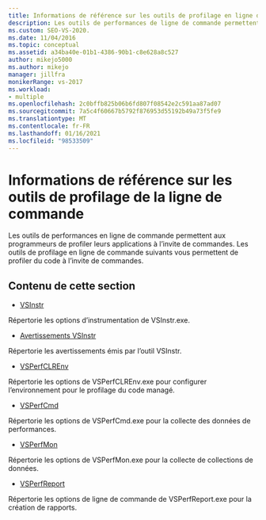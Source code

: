 ```yaml
---
title: Informations de référence sur les outils de profilage en ligne de commande | Microsoft Docs
description: Les outils de performances de ligne de commande permettent aux programmeurs de Profiler leurs applications à l’invite de commandes. Consultez une vue d’ensemble des outils, avec des liens vers des informations détaillées.
ms.custom: SEO-VS-2020.
ms.date: 11/04/2016
ms.topic: conceptual
ms.assetid: a34ba40e-01b1-4386-90b1-c8e628a8c527
author: mikejo5000
ms.author: mikejo
manager: jillfra
monikerRange: vs-2017
ms.workload:
- multiple
ms.openlocfilehash: 2c0bffb825b06b6fd807f08542e2c591aa87ad07
ms.sourcegitcommit: 7a5c4f60667b5792f876953d55192b49a73f5fe9
ms.translationtype: MT
ms.contentlocale: fr-FR
ms.lasthandoff: 01/16/2021
ms.locfileid: "98533509"
---
```

# <a name="command-line-profiling-tools-reference"></a>Informations de référence sur les outils de profilage de la ligne de commande
Les outils de performances en ligne de commande permettent aux programmeurs de profiler leurs applications à l’invite de commandes. Les outils de profilage en ligne de commande suivants vous permettent de profiler du code à l’invite de commandes.

## <a name="in-this-section"></a>Contenu de cette section
- [VSInstr](../profiling/vsinstr.md)

 Répertorie les options d’instrumentation de VSInstr.exe.

- [Avertissements VSInstr](../profiling/vsinstr-warnings.md)

 Répertorie les avertissements émis par l’outil VSInstr.

- [VSPerfCLREnv](../profiling/vsperfclrenv.md)

 Répertorie les options de VSPerfCLREnv.exe pour configurer l’environnement pour le profilage du code managé.

- [VSPerfCmd](../profiling/vsperfcmd.md)

 Répertorie les options de VSPerfCmd.exe pour la collecte des données de performances.

- [VSPerfMon](../profiling/vsperfmon.md)

 Répertorie les options de VSPerfMon.exe pour la collecte de collections de données.

- [VSPerfReport](../profiling/vsperfreport.md)

 Répertorie les options de ligne de commande de VSPerfReport.exe pour la création de rapports.
